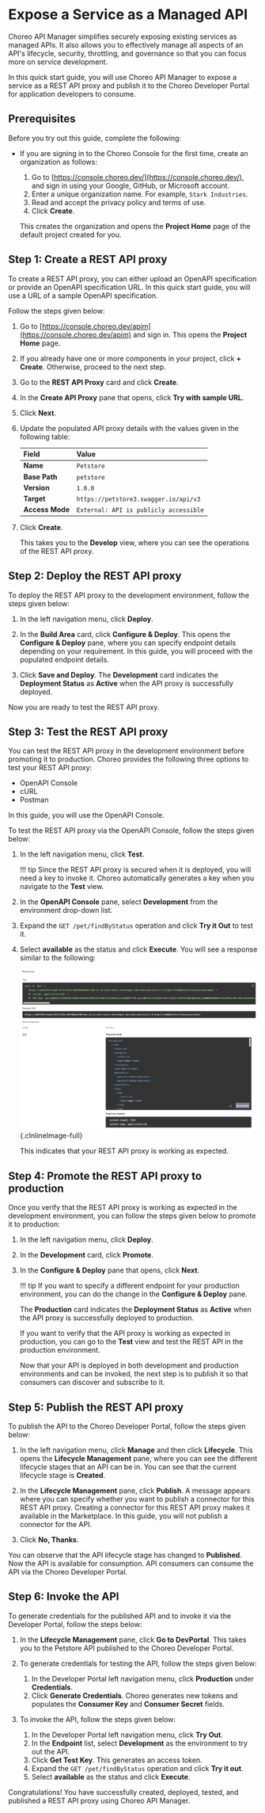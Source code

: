 # Expose a Service as a Managed API

Choreo API Manager simplifies securely exposing existing services as managed APIs. It also allows you to effectively manage all aspects of an API's lifecycle, security, throttling, and governance so that you can focus more on service development. 

In this quick start guide, you will use Choreo API Manager to expose a service as a REST API proxy and publish it to the Choreo Developer Portal for application developers to consume.

## Prerequisites

Before you try out this guide, complete the following:

- If you are signing in to the Choreo Console for the first time, create an organization as follows:

    1. Go to [https://console.choreo.dev/](https://console.choreo.dev/), and sign in using your Google, GitHub, or Microsoft account.
    2. Enter a unique organization name. For example, `Stark Industries`.
    3. Read and accept the privacy policy and terms of use.
    4. Click **Create**.

    This creates the organization and opens the **Project Home** page of the default project created for you.


## Step 1: Create a REST API proxy

To create a REST API proxy, you can either upload an OpenAPI specification or provide an OpenAPI specification URL. In this quick start guide, you will use a URL of a sample OpenAPI specification. 

Follow the steps given below:

1. Go to [https://console.choreo.dev/apim](https://console.choreo.dev/apim) and sign in. This opens the **Project Home** page.
2. If you already have one or more components in your project, click **+ Create**. Otherwise, proceed to the next step.
3. Go to the **REST API Proxy** card and click **Create**.
4. In the **Create API Proxy** pane that opens, click **Try with sample URL**.
5. Click **Next**.
6. Update the populated API proxy details with the values given in the following table: 

    |  **Field**    | **Value**                                   |
    |---------------|---------------------------------------------|
    | **Name**      | `Petstore`                                    |
    | **Base Path** | `petstore`                   |
    | **Version**   | `1.0.0`                                     |
    | **Target**    | `https://petstore3.swagger.io/api/v3` |
    |**Access Mode**| `External: API is publicly accessible`      |

7. Click **Create**.
   
   This takes you to the **Develop** view, where you can see the operations of the REST API proxy.

## Step 2: Deploy the REST API proxy

To deploy the REST API proxy to the development environment, follow the steps given below:

1. In the left navigation menu, click **Deploy**.

2. In the **Build Area** card, click **Configure & Deploy**. This opens the **Configure & Deploy** pane, where you can specify endpoint details depending on your requirement. In this guide, you will proceed with the populated endpoint details.

3. Click **Save and Deploy**. The **Development** card indicates the **Deployment Status** as **Active** when the API proxy is successfully deployed.

Now you are ready to test the REST API proxy.

## Step 3: Test the REST API proxy

You can test the REST API proxy in the development environment before promoting it to production. Choreo provides the following three options to test your REST API proxy:
- OpenAPI Console
- cURL
- Postman

In this guide, you will use the OpenAPI Console.

To test the REST API proxy via the OpenAPI Console, follow the steps given below:

1. In the left navigation menu, click **Test**.

    !!! tip
          Since the REST API proxy is secured when it is deployed, you will need a key to invoke it. Choreo automatically generates a key when you navigate to the **Test** view.

2. In the **OpenAPI Console** pane, select **Development** from the environment drop-down list.
   
3. Expand the `GET /pet/findByStatus` operation and click **Try it Out** to test it.

4. Select **available** as the status and click **Execute**. You will see a response similar to the following:

    ![API proxy response](../assets/img/quick-start-guides/api-proxy-response.png){.cInlineImage-full}

   This indicates that your REST API proxy is working as expected.

## Step 4: Promote the REST API proxy to production

Once you verify that the REST API proxy is working as expected in the development environment, you can follow the steps given below to promote it to production:

1. In the left navigation menu, click **Deploy**.

2. In the **Development** card, click **Promote**.

3. In the **Configure & Deploy** pane that opens, click **Next**.

    !!! tip
          If you want to specify a different endpoint for your production environment, you can do the change in the **Configure & Deploy** pane.

   The **Production** card indicates the **Deployment Status** as **Active** when the API proxy is successfully deployed to production.

   If you want to verify that the API proxy is working as expected in production, you can go to the **Test** view and test the REST API in the production environment.

   Now that your API is deployed in both development and production environments and can be invoked, the next step is to publish it so that consumers can discover and subscribe to it.

## Step 5: Publish the REST API proxy

To publish the API to the Choreo Developer Portal, follow the steps given below:

1. In the left navigation menu, click **Manage** and then click **Lifecycle**. This opens the **Lifecycle Management** pane, where you can see the different lifecycle stages that an API can be in. You can see that the current lifecycle stage is **Created**.

2. In the **Lifecycle Management** pane, click **Publish**. A message appears where you can specify whether you want to publish a connector for this REST API proxy. Creating a connector for this REST API proxy makes it available in the Marketplace. In this guide, you will not publish a connector for the API.

3. Click **No, Thanks**. 

You can observe that the API lifecycle stage has changed to **Published**. Now the API is available for consumption. API consumers can consume the API via the Choreo Developer Portal.


## Step 6: Invoke the API 

To generate credentials for the published API and to invoke it via the Developer Portal, follow the steps below:

1. In the **Lifecycle Management** pane, click **Go to DevPortal**. This takes you to the Petstore API published to the Choreo Developer Portal.

2. To generate credentials for testing the API, follow the steps given below:

    1. In the Developer Portal left navigation menu, click **Production** under **Credentials**.
    2. Click **Generate Credentials**. Choreo generates new tokens and populates the **Consumer Key** and **Consumer Secret** fields.

3. To invoke the API, follow the steps given below:

    1. In the Developer Portal left navigation menu, click **Try Out**.
    2. In the **Endpoint** list, select **Development** as the environment to try out the API.
    3. Click **Get Test Key**. This generates an access token.
    4. Expand the `GET /pet/findByStatus` operation and click **Try it out**.
    5. Select **available** as the status and click **Execute**.

Congratulations! You have successfully created, deployed, tested, and published a REST API proxy using Choreo API Manager.
